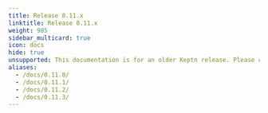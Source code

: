 ```yaml
---
title: Release 0.11.x
linktitle: Release 0.11.x
weight: 985
sidebar_multicard: true
icon: docs
hide: true
unsupported: This documentation is for an older Keptn release. Please consider the newest one when working with the latest Keptn.
aliases:
  - /docs/0.11.0/
  - /docs/0.11.1/
  - /docs/0.11.2/
  - /docs/0.11.3/
---
```

